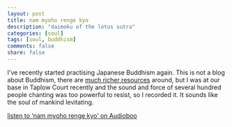 ```yaml
---
layout: post
title: nam myoho renge kyo
description: "daimoku of the lotus sutra"
categories: [soul]
tags: [soul, buddhism]
comments: false
share: false
---
```


I've recently started practising Japanese Buddhism again. This is not a blog about Buddhism, there are [much richer resources](http://sgi-uk.org/) around, but I was at our base in Taplow Court recently and the sound and force of several hundred
people chanting was too powerful to resist, so I recorded it. It sounds like the soul of mankind levitating.

<div class="ab-player" data-boourl="https://audioboo.fm/boos/1856220-nam-myoho-renge-kyo/embed?eid=AQAAAIoC_lLcUhwA" ><a href="https://audioboo.fm/boos/1856220-nam-myoho-renge-kyo">listen to &#x2018;nam myoho renge kyo&#x2019; on Audioboo</a></div><script type="text/javascript">(function() { var po = document.createElement("script"); po.type = "text/javascript"; po.async = true; po.src = "https://d15mj6e6qmt1na.cloudfront.net/assets/embed.js"; var s = document.getElementsByTagName("script")[0]; s.parentNode.insertBefore(po, s); })();</script>